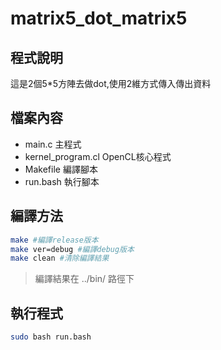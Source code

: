 # matrix5_dot_matrix5

## 程式說明
這是2個5*5方陣去做dot,使用2維方式傳入傳出資料

## 檔案內容
* main.c 主程式
* kernel_program.cl OpenCL核心程式
* Makefile 編譯腳本
* run.bash 執行腳本

## 編譯方法
```bash
make #編譯release版本
make ver=debug #編譯debug版本
make clean #清除編譯結果
```
> 編譯結果在 ../bin/ 路徑下

## 執行程式
```bash
sudo bash run.bash 
```